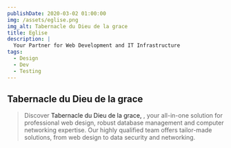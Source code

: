 ```yaml
---
publishDate: 2020-03-02 01:00:00
img: /assets/eglise.png
img_alt: Tabernacle du Dieu de la grace
title: Eglise
description: |
  Your Partner for Web Development and IT Infrastructure
tags:
  - Design
  - Dev
  - Testing
---
```


## Tabernacle du Dieu de la grace

>  Discover <a style="text-decoration:none" href="http://tabernacledudieudelagrace.org/etdg/" target="_blank">Tabernacle du Dieu de la grace, </a>, your all-in-one solution for professional web design, robust database management and computer networking expertise. Our highly qualified team offers tailor-made solutions, from web design to data security and networking. 